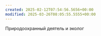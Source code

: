 ```yaml
---
created: 2025-02-12T07:54:56.5656+00:00
modified: 2025-03-26T08:05:55.5555+00:00
---
```

Природоохранный деятель и эколог
